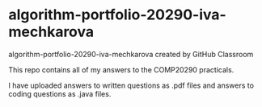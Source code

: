 # algorithm-portfolio-20290-iva-mechkarova
algorithm-portfolio-20290-iva-mechkarova created by GitHub Classroom

This repo contains all of my answers to the COMP20290 practicals.

I have uploaded answers to written questions as .pdf files and answers to coding questions as .java files.
